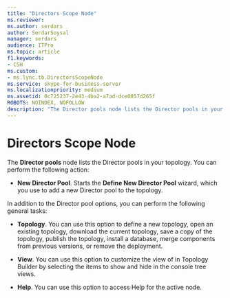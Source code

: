 ```yaml
---
title: "Directors Scope Node"
ms.reviewer: 
ms.author: serdars
author: SerdarSoysal
manager: serdars
audience: ITPro
ms.topic: article
f1.keywords:
- CSH
ms.custom:
- ms.lync.tb.DirectorsScopeNode
ms.service: skype-for-business-server
ms.localizationpriority: medium
ms.assetid: 0c725237-2e43-4ba2-a7ad-dce0057d265f
ROBOTS: NOINDEX, NOFOLLOW
description: "The Director pools node lists the Director pools in your topology. You can perform the following action:"
---
```


# Directors Scope Node
 
The **Director pools** node lists the Director pools in your topology. You can perform the following action:
  
- **New Director Pool**. Starts the **Define New Director Pool** wizard, which you use to add a new Director pool to the topology.
    
In addition to the Director pool options, you can perform the following general tasks:
  
- **Topology**. You can use this option to define a new topology, open an existing topology, download the current topology, save a copy of the topology, publish the topology, install a database, merge components from previous versions, or remove the deployment.
    
- **View**. You can use this option to customize the view of in Topology Builder by selecting the items to show and hide in the console tree views.
    
- **Help**. You can use this option to access Help for the active node.
    


